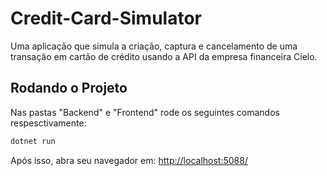 # Credit-Card-Simulator
Uma aplicação que simula a criação, captura e cancelamento de uma transação em cartão de crédito usando a API da empresa financeira Cielo.
## Rodando o Projeto
Nas pastas "Backend" e "Frontend" rode os seguintes comandos respesctivamente:
```sh
dotnet run
```
Após isso, abra seu navegador em: <a target="blank_" href="http://localhost:5088/">http://localhost:5088/</a>
